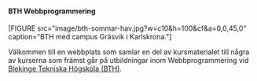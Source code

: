 #### BTH Webbprogrammering

[FIGURE src="image/bth-sommar-hav.jpg?w=c10&h=100&cf&a=0,0,45,0" caption="BTH med campus Gräsvik i Karlskrona."]

Välkommen till en webbplats som samlar en del av kursmaterialet till några av  kurserna som främst går på utbildningar inom Webbprogrammering vid [Blekinge Tekniska Högskola (BTH)](https://bth.se).
